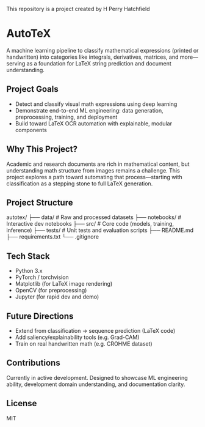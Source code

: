 This repository is a project created by H Perry Hatchfield

# AutoTeX

A machine learning pipeline to classify mathematical expressions (printed or handwritten) into categories like integrals, derivatives, matrices, and more—serving as a foundation for LaTeX string prediction and document understanding.

## Project Goals

- Detect and classify visual math expressions using deep learning
- Demonstrate end-to-end ML engineering: data generation, preprocessing, training, and deployment
- Build toward LaTeX OCR automation with explainable, modular components

## Why This Project?

Academic and research documents are rich in mathematical content, but understanding math structure from images remains a challenge. 
This project explores a path toward automating that process—starting with classification as a stepping stone to full LaTeX generation.

## Project Structure
autotex/
├── data/ # Raw and processed datasets
├── notebooks/ # Interactive dev notebooks
├── src/ # Core code (models, training, inference)
├── tests/ # Unit tests and evaluation scripts
├── README.md
├── requirements.txt
└── .gitignore

## Tech Stack

- Python 3.x
- PyTorch / torchvision
- Matplotlib (for LaTeX image rendering)
- OpenCV (for preprocessing)
- Jupyter (for rapid dev and demo)

## Future Directions

- Extend from classification → sequence prediction (LaTeX code)
- Add saliency/explainability tools (e.g. Grad-CAM)
- Train on real handwritten math (e.g. CROHME dataset)

## Contributions

Currently in active development. Designed to showcase ML engineering ability, development domain understanding, and documentation clarity.

## License

MIT
